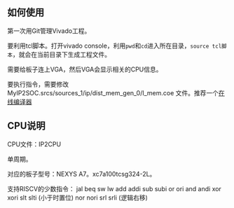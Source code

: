 ## 如何使用

第一次用Git管理Vivado工程。

要利用tcl脚本。打开vivado console，利用`pwd`和`cd`进入所在目录，`source tcl脚本`，就会在当前目录下生成工程文件。

需要给板子连上VGA，然后VGA会显示相关的CPU信息。

要执行指令，需要修改 MyIP2SOC.srcs/sources_1/ip/dist_mem_gen_0/I_mem.coe 文件。推荐一个[在线编译器](https://venus.cs61c.org/)
## CPU说明

CPU文件：IP2CPU

单周期。

对应的板子型号：NEXYS A7。xc7a100tcsg324-2L。

支持RISCV的少数指令：
jal beq sw lw 
add addi 
sub subi
or ori
and andi
xor xori
slt slti (小于时置位)
nor nori
srl srli (逻辑右移)
